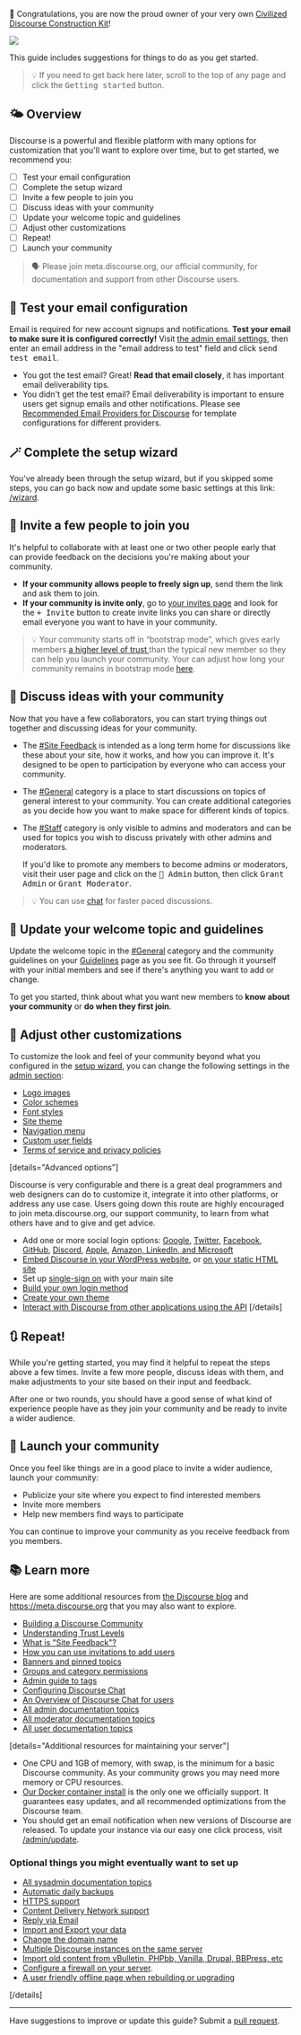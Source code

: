 :hatching_chick: Congratulations, you are now the proud owner of your very own [Civilized Discourse Construction Kit](https://www.discourse.org)!

![](https://www.discourse.org/images/welcome/welcome-to-discourse-hosting-690x314.jpg)

This guide includes suggestions for things to do as you get started.

> :bulb: If you need to get back here later, scroll to the top of any page and click the <kbd>Getting started</kbd> button.

## :sun_behind_small_cloud: Overview

Discourse is a powerful and flexible platform with many options for customization that you'll want to explore over time, but to get started, we recommend you:

- [ ] Test your email configuration
- [ ] Complete the setup wizard
- [ ] Invite a few people to join you
- [ ] Discuss ideas with your community 
- [ ] Update your welcome topic and guidelines
- [ ] Adjust other customizations
- [ ] Repeat!
- [ ] Launch your community

> :speaking_head: Please join meta.discourse.org, our official community, for documentation and support from other Discourse users. 

## :email: Test your email configuration

Email is required for new account signups and notifications. **Test your email to make sure it is configured correctly!**  Visit [the admin email settings](/admin/email), then enter an email address in the "email address to test" field and click <kbd>send test email</kbd>.

- You got the test email? 
  Great! **Read that email closely**, it has important email deliverability tips.
- You didn't get the test email? 
  Email deliverability is important to ensure users get signup emails and other notifications. Please see [Recommended Email Providers for Discourse](https://github.com/discourse/discourse/blob/main/docs/INSTALL-email.md) for template configurations for different providers.

## :magic_wand: Complete the setup wizard

You've already been through the setup wizard, but if you skipped some steps, you can go back now and update some basic settings at this link: [/wizard](/wizard).

## :handshake: Invite a few people to join you

It's helpful to collaborate with at least one or two other people early that can provide feedback on the decisions you're making about your community. 
- **If your community allows people to freely sign up**, send them the link and ask them to join. 
- **If your community is invite only**, go to [your invites page](/my/invited) and look for the <kbd>+ Invite</kbd> button to create invite links you can share or directly email everyone you want to have in your community.

> :bulb: Your community starts off in “bootstrap mode”, which gives early members [a higher level of trust ](https://blog.discourse.org/2018/06/understanding-discourse-trust-levels/)than the typical new member so they can help you launch your community. Your can adjust how long your community remains in bootstrap mode [here](/admin/site_settings/category/all_results?filter=bootstrap).

## :thought_balloon: Discuss ideas with your community

Now that you have a few collaborators, you can start trying things out together and discussing ideas for your community. 

- The [#Site Feedback](/c/-/2) is intended as a long term home for discussions like these about your site, how it works, and how you can improve it. It's designed to be open to participation by everyone who can access your community.

- The [#General](/c/-/4) category is a place to start discussions on topics of general interest to your community. You can create additional categories as you decide how you want to make space for different kinds of topics.

- The [#Staff](/c/-/3) category is only visible to admins and moderators and can be used for topics you wish to discuss privately with other admins and moderators. 

  If you'd like to promote any members to become admins or moderators, visit their user page and click on the <kbd>:wrench: Admin</kbd> button, then click <kbd>Grant Admin</kbd> or <kbd>Grant Moderator</kbd>.

> :bulb: You can use [chat](/chat) for faster paced discussions.

## :wave: Update your welcome topic and guidelines

Update the welcome topic in the [#General](/c/-/4) category and the community guidelines on your [Guidelines](/guidelines) page as you see fit. Go through it yourself with your initial members and see if there's anything you want to add or change.

To get you started, think about what you want new members to **know about your community** or **do when they first join**. 

## :art: Adjust other customizations

To customize the look and feel of your community beyond what you configured in the [setup wizard](/wizard), you can change the following settings in the [admin section](/admin):

- [Logo images](/admin/site_settings/category/branding)
- [Color schemes](/admin/customize/colors)
- [Font styles](/admin/site_settings/category/all_results?filter=font)
- [Site theme](/admin/customize/themes)
- [Navigation menu](/admin/site_settings/category/navigation)
- [Custom user fields](/admin/customize/user_fields)
- [Terms of service and privacy policies](/admin/site_settings/category/legal)

[details="Advanced options"]

Discourse is very configurable and there is a great deal programmers and web designers can do to customize it, integrate it into other platforms, or address any use case. Users going down this route are highly encouraged to join meta.discourse.org, our support community, to learn from what others have and to give and get advice. 

- Add one or more social login options: [Google](https://meta.discourse.org/t/configuring-google-oauth2-login-for-discourse/15858), [Twitter](https://meta.discourse.org/t/configuring-twitter-login-for-discourse/13395), [Facebook](https://meta.discourse.org/t/configuring-facebook-login-for-discourse/13394), [GitHub](https://meta.discourse.org/t/configuring-github-login-for-discourse/13745), [Discord](https://meta.discourse.org/t/configure-discord-login-for-discourse/127129?u=tobiaseigen), [Apple](https://www.discourse.org/plugins/apple-login), [Amazon, LinkedIn, and Microsoft](https://www.discourse.org/plugins/amazon-linkedin-microsoft-login)
- [Embed Discourse in your WordPress website](https://github.com/discourse/wp-discourse), or [on your static HTML site](https://meta.discourse.org/t/embedding-discourse-comments-via-javascript/31963)
- Set up [single-sign on](https://meta.discourse.org/t/official-single-sign-on-for-discourse/13045) with your main site 
- [Build your own login method](https://meta.discourse.org/t/login-to-discourse-with-custom-oauth2-provider/14717)
- [Create your own theme](https://meta.discourse.org/docs?topic=93648) 
- [Interact with Discourse from other applications using the API](https://meta.discourse.org/t/create-and-configure-an-api-key/230124?u=tobiaseigen)
[/details]

## :arrows_clockwise: Repeat!

While you're getting started, you may find it helpful to repeat the steps above a few times. Invite a few more people, discuss ideas with them, and make adjustments to your site based on their input and feedback. 

After one or two rounds, you should have a good sense of what kind of experience people have as they join your community and be ready to invite a wider audience.

## :rocket: Launch your community

Once you feel like things are in a good place to invite a wider audience, launch your community:

- Publicize your site where you expect to find interested members
- Invite more members
- Help new members find ways to participate

You can continue to improve your community as you receive feedback from you members.

## :books: Learn more

Here are some additional resources from [the Discourse blog](http://blog.discourse.org) and https://meta.discourse.org that you may also want to explore.

- [Building a Discourse Community](http://blog.discourse.org/2014/08/building-a-discourse-community/) 
- [Understanding Trust Levels](https://blog.discourse.org/2018/06/understanding-discourse-trust-levels/)
- [What is "Site Feedback"?](https://meta.discourse.org/t/-/5249)
- [How you can use invitations to add users](https://meta.discourse.org/tags/c/documentation/10/invites)
- [Banners and pinned topics](https://meta.discourse.org/t/-/153718)
- [Groups and category permissions](https://meta.discourse.org/t/-/87678)
- [Admin guide to tags](https://meta.discourse.org/t/-/121041)
- [Configuring Discourse Chat](https://meta.discourse.org/t/-/230881)
- [An Overview of Discourse Chat for users](https://meta.discourse.org/t/-/239695)
- [All admin documentation topics](https://meta.discourse.org/c/-/53)
- [All moderator documentation topics](https://meta.discourse.org/c/-/125)
- [All user documentation topics](https://meta.discourse.org/c/-/126)

[details="Additional resources for maintaining your server"]

- One CPU and 1GB of memory, with swap, is the minimum for a basic Discourse community. As your community grows you may need more memory or CPU resources.
- [Our Docker container install](https://github.com/discourse/discourse/blob/main/docs/INSTALL.md) is the only one we officially support. It guarantees easy updates, and all recommended optimizations from the Discourse team.
- You should get an email notification when new versions of Discourse are released. To update your instance via our easy one click process, visit [/admin/update](/admin/update).

### Optional things you might eventually want to set up
- [All sysadmin documentation topics](https://meta.discourse.org/c/-/55)
- [Automatic daily backups](https://meta.discourse.org/t/configure-automatic-backups-for-discourse/14855)
- [HTTPS support](https://meta.discourse.org/t/allowing-ssl-for-your-discourse-docker-setup/13847)
- [Content Delivery Network support](https://meta.discourse.org/t/enable-a-cdn-for-your-discourse/14857)
- [Reply via Email](https://meta.discourse.org/t/set-up-reply-via-email-support/14003)
- [Import and Export your data](https://meta.discourse.org/t/move-your-discourse-instance-to-a-different-server/15721)
- [Change the domain name](https://meta.discourse.org/t/how-do-i-change-the-domain-name/16098)
- [Multiple Discourse instances on the same server](https://meta.discourse.org/t/multisite-configuration-with-docker/14084)
- [Import old content from vBulletin, PHPbb, Vanilla, Drupal, BBPress, etc](https://github.com/discourse/discourse/tree/main/script/import_scripts)
- [Configure a firewall on your server](https://meta.discourse.org/t/configure-a-firewall-for-discourse/20584).
- [A user friendly offline page when rebuilding or upgrading](https://meta.discourse.org/t/adding-an-offline-page-when-rebuilding/45238)

[/details]

----

Have suggestions to improve or update this guide? Submit a [pull request](https://github.com/discourse/discourse/blob/main/docs/ADMIN-QUICK-START-GUIDE.md).

